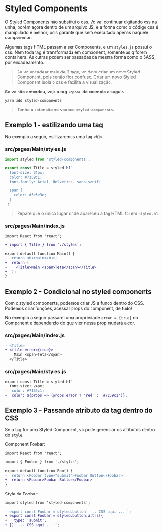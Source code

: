 # Styled Components

O Styled Components não substitui o css. Vc vai continuar digitando css na unha,
porém agora dentro de um arquivo JS, e a forma como o código css é manipulado é
melhor, pois garante que será executado apenas naquele componente.

Algumas tags HTML passam a ser Components, e um `styles.js` possui o css. Nem
toda tag é transformada em component, somente as q forem containers. As outras
podem ser passadas da mesma forma como o SASS, por encadeamento.

> Se vc encadear mais de 2 tags, vc deve criar um novo Styled Component, pois
> senão fica confuso. Criar um novo Styled Component isola o css e facilita a
> visualização.

Se vc não entendeu, veja a tag `<span>` do exemplo a seguir.

`yarn add styled-components`

> Tenha a extensão no vscode `styled components`.

## Exemplo 1 - estilizando uma tag

No exemplo a seguir, estilizaremos uma tag `<h1>`.

### src/pages/Main/styles.js

```javascript
import styled from 'styled-components';

export const Title = styled.h1`
  font-size: 24px;
  color: #7159c1;
  font-family: Arial, Helvetica, sans-serif;

  span {
    color: #3e3e3e;
  }
`;
```

> Repare que o único lugar onde apareceu a tag HTML foi em `styled.h1`

### src/pages/Main/index.js

```diff
import React from 'react';

+ import { Title } from './styles';

export default function Main() {
-  return <h1>Main</h1>;
+  return (
+    <Title>Main <span>Teta</span></Title>
+  );
}
```

## Exemplo 2 - Condicional no styled components

Com o styled components, podemos criar JS a fundo dentro do CSS. Podemos criar
funções, acessar props do component, de tudo!

No exemplo a seguir passarei uma propriedade `error = {true}` no Component e
dependendo do que vier nessa prop mudará a cor.

### src/pages/Main/index.js

```diff
- <Title>
+ <Title error={true}>
    Main <span>Teta</span>
  </Title>
```

### src/pages/Main/styles.js

```diff
export const Title = styled.h1`
  font-size: 24px;
-  color: #7159c1;
+  color: ${props => (props.error ? 'red' : '#7159c1')};
```

## Exemplo 3 - Passando atributo da tag dentro do CSS

Se a tag for uma Styled Component, vc pode gerenciar os atributos dentro do
`style`.

Component Foobar:

```diff
import React from 'react';

import { Foobar } from './styles';

export default function Foo() {
-  return <Foobar type="submit">Foobar Button</Foobar>
+  return <Foobar>Foobar Button</Foobar>
}
```

Style de Foobar:

```diff
import styled from 'styled-components';

- export const Foobar = styled.button` ... CSS aqui ... `;
+ export const Foobar = styled.button.attrs({
+   type: 'submit',
+ })` ... CSS aqui ... `;
```
